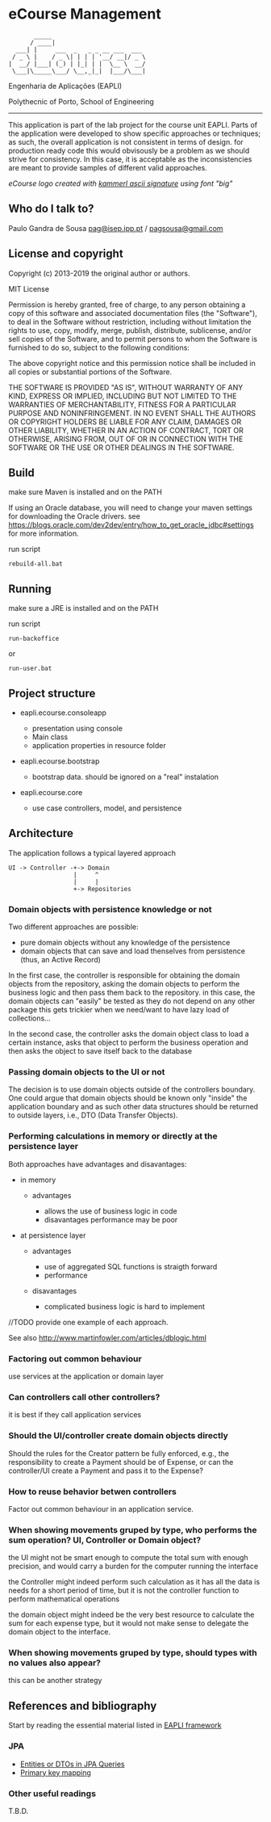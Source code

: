 # eCourse Management

           _____                          
          / ____|                         
      ___| |     ___  _   _ _ __ ___  ___ 
     / _ \ |    / _ \| | | | '__/ __|/ _ \
    |  __/ |___| (_) | |_| | |  \__ \  __/
     \___|\_____\___/ \__,_|_|  |___/\___|


Engenharia de Aplicações (EAPLI)

Polythecnic of Porto, School of Engineering

---------------------------------------------

This application is part of the lab project for the course unit EAPLI. Parts of
the application were developed to show specific approaches or techniques; as such,
the overall application is not consistent in terms of design. for production ready
code this would obvisously be a problem as we should strive for consistency. In
this case, it is acceptable as the inconsistencies are meant to provide samples
of different valid approaches.

_eCourse logo created with [kammerl ascii signature](https://www.kammerl.de/ascii/AsciiSignature.php) using font "big"_

## Who do I talk to?

Paulo Gandra de Sousa [pag@isep.ipp.pt](emailto:pag@isep.ipp.pt) / [pagsousa@gmail.com](emailto:pagsousa@gmail.com)

## License and copyright

Copyright (c) 2013-2019 the original author or authors.

MIT License

Permission is hereby granted, free of charge, to any person obtaining a copy
of this software and associated documentation files (the "Software"), to deal
in the Software without restriction, including without limitation the rights
to use, copy, modify, merge, publish, distribute, sublicense, and/or sell
copies of the Software, and to permit persons to whom the Software is
furnished to do so, subject to the following conditions:

The above copyright notice and this permission notice shall be included in all
copies or substantial portions of the Software.

THE SOFTWARE IS PROVIDED "AS IS", WITHOUT WARRANTY OF ANY KIND, EXPRESS OR
IMPLIED, INCLUDING BUT NOT LIMITED TO THE WARRANTIES OF MERCHANTABILITY,
FITNESS FOR A PARTICULAR PURPOSE AND NONINFRINGEMENT. IN NO EVENT SHALL THE
AUTHORS OR COPYRIGHT HOLDERS BE LIABLE FOR ANY CLAIM, DAMAGES OR OTHER
LIABILITY, WHETHER IN AN ACTION OF CONTRACT, TORT OR OTHERWISE, ARISING FROM,
OUT OF OR IN CONNECTION WITH THE SOFTWARE OR THE USE OR OTHER DEALINGS IN THE
SOFTWARE.

## Build

make sure Maven is installed and on the PATH

If using an Oracle database, you will need to change your maven settings for
downloading the Oracle drivers. see <https://blogs.oracle.com/dev2dev/entry/how_to_get_oracle_jdbc#settings> for more
information.

run script

    rebuild-all.bat

## Running

make sure a JRE is installed and on the PATH

run script

    run-backoffice 

or

    run-user.bat

## Project structure

- eapli.ecourse.consoleapp

    - presentation using console
    - Main class
    - application properties in resource folder

- eapli.ecourse.bootstrap
    - bootstrap data. should be ignored on a "real" instalation

- eapli.ecourse.core
    - use case controllers, model, and persistence

## Architecture

The application follows a typical layered approach

    UI -> Controller -+-> Domain
                      |     ^
                      |     |
                      +-> Repositories

### Domain objects with persistence knowledge or not

Two different approaches are possible:

- pure domain objects without any knowledge of the persistence
- domain objects that can save and load thenselves from persistence (thus, an Active Record)

In the first case, the controller is responsible for obtaining the domain objects
from the repository, asking the domain objects to perform the business logic and
then pass them back to the repository. in this case, the domain objects can "easily"
be tested as they do not depend on any other package this gets trickier when we
need/want to have lazy load of collections...

In the second case, the controller asks the domain object class to load a certain
instance, asks that object to perform the business operation and then asks the object
to save itself back to the database

### Passing domain objects to the UI or not

The decision is to use domain objects outside of the controllers boundary. One could
argue that domain objects should be known only "inside" the application boundary and
as such other data structures should be returned to outside layers, i.e., DTO (Data Transfer Objects).

### Performing calculations in memory or directly at the persistence layer

Both approaches have advantages and disavantages:

- in memory

    - advantages

        - allows the use of business logic in code
        - disavantages performance may be poor

- at persistence layer

    - advantages

        - use of aggregated SQL functions is straigth forward
        - performance

    - disavantages

        - complicated business logic is hard to implement

//TODO provide one example of each approach.

See also <http://www.martinfowler.com/articles/dblogic.html>

### Factoring out common behaviour

use services at the application or domain layer

### Can controllers call other controllers?

it is best if they call application services

### Should the UI/controller create domain objects directly

Should the rules for the Creator pattern be fully enforced, e.g., the responsibility to
create a Payment should be of Expense, or can the controller/UI create a Payment and
pass it to the Expense?

### How to reuse behavior betwen controllers

Factor out common behaviour in an application service.

### When showing movements gruped by type, who performs the sum operation? UI, Controller or Domain object?

the UI might not be smart enough to compute the total sum with enough precision, and
would carry a burden for the computer running the interface

the Controller might indeed perform such calculation as it has all the data is needs
for a short period of time, but it is not the controller function to perform mathematical
operations

the domain object might indeed be the very best resource to calculate the sum for each
expense type, but it would not make sense to delegate the domain object to the interface.

### When showing movements gruped by type, should types with no values also appear?

this can be another strategy

## References and bibliography

Start by reading the essential material listed
in [EAPLI framework](https://bitbucket.org/pag_isep/eapli.framework/src/master/README.md)

### JPA

- [Entities or DTOs in JPA Queries](https://thoughts-on-java.org/entities-dtos-use-projection/)
- [Primary key mapping](https://thoughts-on-java.org/primary-key-mappings-jpa-hibernate/)

### Other useful readings

T.B.D.
